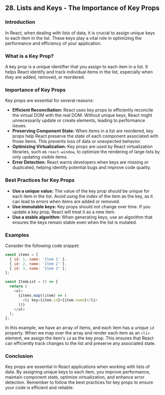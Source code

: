 ## 28. Lists and Keys - The Importance of Key Props

### Introduction

In React, when dealing with lists of data, it is crucial to assign unique keys to each item in the list. These keys play a vital role in optimizing the performance and efficiency of your application.

### What is a Key Prop?

A key prop is a unique identifier that you assign to each item in a list. It helps React identify and track individual items in the list, especially when they are added, removed, or reordered.

### Importance of Key Props

Key props are essential for several reasons:

- **Efficient Reconciliation:** React uses key props to efficiently reconcile the virtual DOM with the real DOM. Without unique keys, React might unnecessarily update or create elements, leading to performance issues.
- **Preserving Component State:** When items in a list are reordered, key props help React preserve the state of each component associated with those items. This prevents loss of data or unexpected behavior.
- **Optimizing Virtualization:** Key props are used by React virtualization libraries, such as `react-window`, to optimize the rendering of large lists by only updating visible items.
- **Error Detection:** React warns developers when keys are missing or duplicated, helping identify potential bugs and improve code quality.

### Best Practices for Key Props

- **Use a unique value:** The value of the key prop should be unique for each item in the list. Avoid using the index of the item as the key, as it can lead to errors when items are added or removed.
- **Use immutable keys:** Key props should not change over time. If you update a key prop, React will treat it as a new item.
- **Use a stable algorithm:** When generating keys, use an algorithm that ensures the keys remain stable even when the list is mutated.

### Examples

Consider the following code snippet:

```javascript
const items = [
  { id: 1, name: 'Item 1' },
  { id: 2, name: 'Item 2' },
  { id: 3, name: 'Item 3' },
];

const ItemList = () => {
  return (
    <ul>
      {items.map((item) => (
        <li key={item.id}>{item.name}</li>
      ))}
    </ul>
  );
};
```

In this example, we have an array of items, and each item has a unique `id` property. When we map over the array and render each item as an `<li>` element, we assign the item's `id` as the key prop. This ensures that React can efficiently track changes to the list and preserve any associated state.

### Conclusion

Key props are essential in React applications when working with lists of data. By assigning unique keys to each item, you improve performance, maintain component state, optimize virtualization, and enhance error detection. Remember to follow the best practices for key props to ensure your code is efficient and reliable.
